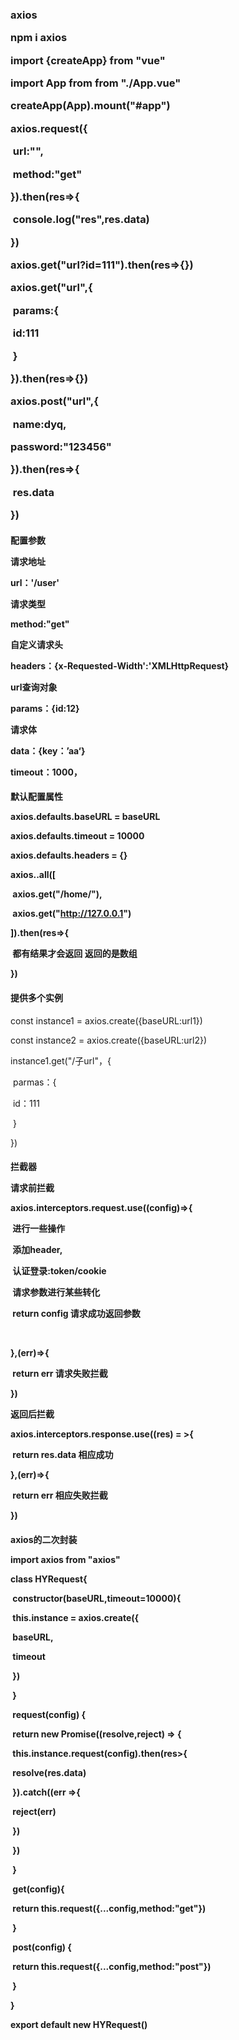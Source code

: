 <h3>axios

npm i axios

import {createApp} from "vue"

import App from from "./App.vue"

createApp(App).mount("#app")

axios.request({

​	url:"",

​	method:"get"

}).then(res=>{

​	console.log("res",res.data)

})



axios.get("url?id=111").then(res=>{})

axios.get("url",{

​	params:{

​		id:111

​	}

}).then(res=>{})

axios.post("url",{

​	name:dyq,

password:"123456"

}).then(res=>{

​	res.data

})

<H4>配置参数

请求地址

url：'/user'

请求类型

method:"get"

自定义请求头

headers：{x-Requested-Width':'XMLHttpRequest}

url查询对象

params：{id:12}

请求体

data：{key：’aa‘}

timeout：1000，

<h4>默认配置属性

axios.defaults.baseURL = baseURL

axios.defaults.timeout = 10000

axios.defaults.headers = {}

axios..all([

​	axios.get("/home/"),

​	axios.get("http://127.0.0.1")

]).then(res=>{

​	都有结果才会返回 返回的是数组

})

<H4>提供多个实例</h4>

const instance1  = axios.create({baseURL:url1})

const instance2  = axios.create({baseURL:url2})

instance1.get("/子url"，{

​	parmas：{

​		id：111

​	}

})

<H4>拦截器

请求前拦截

axios.interceptors.request.use((config)=>{

​	进行一些操作

​	添加header,

​	认证登录:token/cookie

​	请求参数进行某些转化

​	return config 请求成功返回参数

​	

},(err)=>{

​	return err 请求失败拦截

})

返回后拦截

axios.interceptors.response.use((res) = >{

​	return res.data 相应成功

},(err)=>{

​	return err 相应失败拦截

})

<H4>axios的二次封装

import axios from "axios"

class HYRequest{

​	constructor(baseURL,timeout=10000){

​		this.instance = axios.create({

​			baseURL,

​			timeout

​		})

​	}	

​	request(config) {

​		return new Promise((resolve,reject) => {

​			this.instance.request(config).then(res>{

​				resolve(res.data)

​			}).catch((err =>{

​				reject(err)

​			})

​		})

​	}

​	get(config){

​		return this.request({...config,method:"get"})

​	}

​	post(config) {

​		return this.request({...config,method:"post"})

​	}

}

export default new HYRequest()